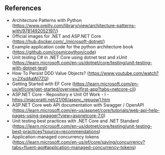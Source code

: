 ## References

- Architecture Patterns with Python (https://www.oreilly.com/library/view/architecture-patterns-with/9781492052197/)
- Official images for .NET and ASP.NET Core (https://hub.docker.com/_/microsoft-dotnet/)
- Example application code for the python architecture book (https://github.com/cosmicpython/code)
- Unit testing C# in .NET Core using dotnet test and xUnit (https://learn.microsoft.com/en-us/dotnet/core/testing/unit-testing-with-dotnet-test)
- How To Persist DDD Value Objects? (https://www.youtube.com/watch?v=2XsdAaWi7ZQ)
- Getting Started with EF Core (https://learn.microsoft.com/en-us/ef/core/get-started/overview/first-app?tabs=netcore-cli)
- ASP.NET Core - Repository e Unit Of Work - I - https://macoratti.net/21/06/aspnc_repuow1.htm
- ASP.NET Core web API documentation with Swagger / OpenAPI (https://learn.microsoft.com/en-us/aspnet/core/tutorials/web-api-help-pages-using-swagger?view=aspnetcore-7.0)
- Unit testing best practices with .NET Core and .NET Standard (https://learn.microsoft.com/en-us/dotnet/core/testing/unit-testing-best-practices?source=recommendations)
- Application-managed concurrency tokens (https://learn.microsoft.com/en-us/ef/core/saving/concurrency?tabs=fluent-api#application-managed-concurrency-tokens)